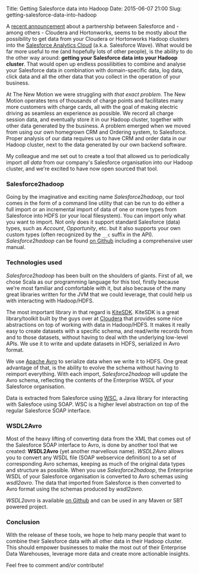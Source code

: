 Title: Getting Salesforce data into Hadoop
Date: 2015-06-07 21:00
Slug: getting-salesforce-data-into-hadoop

A [recent announcement](http://www.forbes.com/sites/alexkonrad/2015/05/28/salesforce-teams-up-to-bring-big-data-to-analytics-cloud/) about a partnership between Salesforce and - among others - Cloudera and Hortonworks, seems to be mostly about the possibility to get data from your Cloudera or Hortonworks Hadoop clusters into the [Salesforce Analytics Cloud](http://www.salesforce.com/eu/analytics-cloud/overview/) (a.k.a. Salesforce Wave). What would be far more useful to me (and hopefully lots of other people), is the ability to do the other way around: **getting your Salesforce data into your Hadoop cluster**. That would open up endless possilibities to combine and analyse your Salesforce data in combination with domain-specific data, log data, click data and all the other data that you collect in the operation of your business.

At The New Motion we were struggling with _that exact problem_. The New Motion operates tens of thousands of charge points and facilitates many more customers with charge cards, all with the goal of making electric driving as seamless an experience as possible. We record all charge session data, and eventually store it in our Hadoop cluster, together with other data generated by the business. A problem emerged when we moved from using our own homegrown CRM and Ordering system, to Salesforce. Proper analysis of our data requires us to have CRM and order data in our Hadoop cluster, next to the data generated by our own backend software.

My colleague and me set out to create a tool that allowed us to periodically import _all data_ from our company's Salesforce organisation into our Hadoop cluster, and we're excited to have now open sourced that tool.

### Salesforce2hadoop

Going by the imaginative and exciting name _Salesforce2hadoop_, our tool comes in the form of a command line utility that can be run to do either a full import or an incremental import of data of one or more types from Salesforce into HDFS (or your local filesystem). You can import only what you want to import. Not only does it support standard Salesforce (data) types, such as _Account_, _Opportunity_, etc. but it also supports your own custom types (often recognized by the `__c` suffix in the API). _Salesforce2hadoop_ can be found [on Github](https://github.com/datadudes/salesforce2hadoop) including a comprehensive user manual.

### Technologies used

_Salesforce2hadoop_ has been built on the shoulders of giants. First of all, we chose Scala as our programming language for this tool, firstly because we're most familiar and comfortable with it, but also because of the many great libraries written for the JVM that we could leverage, that could help us with interacting with Hadoop/HDFS. 

The most important library in that regard is [KiteSDK](http://kitesdk.org/). KiteSDK is a great library/toolkit built by the guys over at [Cloudera](http://www.cloudera.com/) that provides some nice abstractions on top of working with data in Hadoop/HDFS. It makes it really easy to create datasets with a specific schema, and read/write records from and to those datasets, without having to deal with the underlying low-level APIs. We use it to write and update datasets in HDFS, serialized in Avro format.

We use [Apache Avro](https://avro.apache.org/) to serialize data when we write it to HDFS. One great advantage of that, is the ability to evolve the schema without having to reimport everything. With each import, _Salesforce2hadoop_ will update the Avro schema, reflecting the contents of the Enterprise WSDL of your Salesforce organisation.

Data is extracted from Salesforce using [WSC](https://github.com/forcedotcom/wsc), a Java library for interacting with Salesfoce using SOAP. WSC is a higher level abstraction on top of the regular Salesforce SOAP interface.

### WSDL2Avro

Most of the heavy lifting of converting data from the XML that comes out of the Salesforce SOAP interface to Avro, is done by another tool that we created: **WSDL2Avro** (yet another marvellous name). _WSDL2Avro_ allows you to convert any WSDL file (SOAP webservice definition) to a set of corresponding Avro schemas, keeping as much of the original data types and structure as possible. When you use _Salesforce2hadoop_, the Enterprise WSDL of your Salesforce organisation is converted to Avro schemas using _wsdl2avro_. The data that imported from Salesforce is then converted to Avro format using the schemas produced by _wsdl2avro_.

_WSDL2avro_ is available [on Github](https://github.com/datadudes/wsdl2avro) and can be used in any Maven or SBT powered project.

### Conclusion

With the release of these tools, we hope to help many people that want to combine their Salesforce data with all other data in their Hadoop cluster. This should empower businesses to make the most out of their Enterprise Data Warehouses, leverage more data and create more actionable insights.

Feel free to comment and/or contribute!